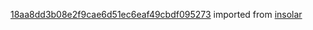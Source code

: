 [18aa8dd3b08e2f9cae6d51ec6eaf49cbdf095273](https://github.com/insolar/insolar/commit/18aa8dd3b08e2f9cae6d51ec6eaf49cbdf095273) imported from [insolar](https://github.com/insolar/insolar)
